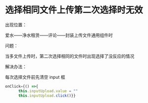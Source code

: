 # 选择相同文件上传第二次选择时无效

出现位置：

  爱水——净水租赁——评论——封装上传文件通用组件时

问题：

  当多文件上传时，第二次选择相同的文件时出现选择了没反应的情况

解决办法：

  每次选择文件前先清空 input 框

```js
onClick={() =>{
      this.inputUpload.value = ""
      this.inputUpload.click()}}
```